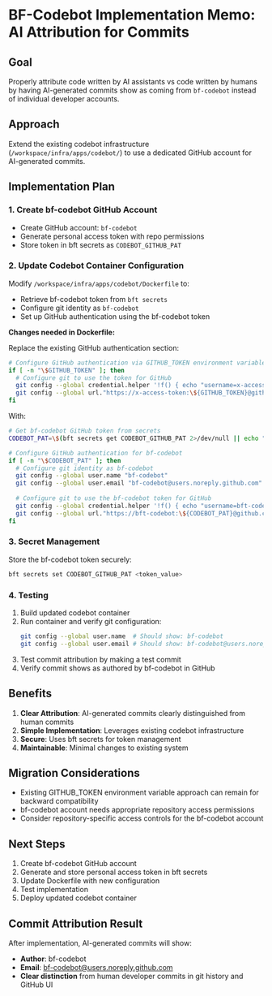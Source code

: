 # BF-Codebot Implementation Memo: AI Attribution for Commits

## Goal

Properly attribute code written by AI assistants vs code written by humans by
having AI-generated commits show as coming from `bf-codebot` instead of
individual developer accounts.

## Approach

Extend the existing codebot infrastructure (`/workspace/infra/apps/codebot/`) to
use a dedicated GitHub account for AI-generated commits.

## Implementation Plan

### 1. Create bf-codebot GitHub Account

- Create GitHub account: `bf-codebot`
- Generate personal access token with repo permissions
- Store token in bft secrets as `CODEBOT_GITHUB_PAT`

### 2. Update Codebot Container Configuration

Modify `/workspace/infra/apps/codebot/Dockerfile` to:

- Retrieve bf-codebot token from `bft secrets`
- Configure git identity as `bf-codebot`
- Set up GitHub authentication using the bf-codebot token

**Changes needed in Dockerfile:**

Replace the existing GitHub authentication section:

```bash
# Configure GitHub authentication via GITHUB_TOKEN environment variable
if [ -n "\$GITHUB_TOKEN" ]; then
  # Configure git to use the token for GitHub
  git config --global credential.helper '!f() { echo "username=x-access-token"; echo "password=\$GITHUB_TOKEN"; }; f'
  git config --global url."https://x-access-token:\${GITHUB_TOKEN}@github.com/".insteadOf "https://github.com/"
fi
```

With:

```bash
# Get bf-codebot GitHub token from secrets
CODEBOT_PAT=\$(bft secrets get CODEBOT_GITHUB_PAT 2>/dev/null || echo "")

# Configure GitHub authentication for bf-codebot
if [ -n "\$CODEBOT_PAT" ]; then
  # Configure git identity as bf-codebot
  git config --global user.name "bf-codebot"
  git config --global user.email "bf-codebot@users.noreply.github.com"
  
  # Configure git to use the bf-codebot token for GitHub
  git config --global credential.helper '!f() { echo "username=bft-codebot"; echo "password=\$CODEBOT_PAT"; }; f'
  git config --global url."https://bft-codebot:\${CODEBOT_PAT}@github.com/".insteadOf "https://github.com/"
fi
```

### 3. Secret Management

Store the bf-codebot token securely:

```bash
bft secrets set CODEBOT_GITHUB_PAT <token_value>
```

### 4. Testing

1. Build updated codebot container
2. Run container and verify git configuration:
   ```bash
   git config --global user.name  # Should show: bf-codebot
   git config --global user.email # Should show: bf-codebot@users.noreply.github.com
   ```
3. Test commit attribution by making a test commit
4. Verify commit shows as authored by bf-codebot in GitHub

## Benefits

1. **Clear Attribution**: AI-generated commits clearly distinguished from human
   commits
2. **Simple Implementation**: Leverages existing codebot infrastructure
3. **Secure**: Uses bft secrets for token management
4. **Maintainable**: Minimal changes to existing system

## Migration Considerations

- Existing GITHUB_TOKEN environment variable approach can remain for backward
  compatibility
- bf-codebot account needs appropriate repository access permissions
- Consider repository-specific access controls for the bf-codebot account

## Next Steps

1. Create bf-codebot GitHub account
2. Generate and store personal access token in bft secrets
3. Update Dockerfile with new configuration
4. Test implementation
5. Deploy updated codebot container

## Commit Attribution Result

After implementation, AI-generated commits will show:

- **Author**: bf-codebot
- **Email**: bf-codebot@users.noreply.github.com
- **Clear distinction** from human developer commits in git history and GitHub
  UI
